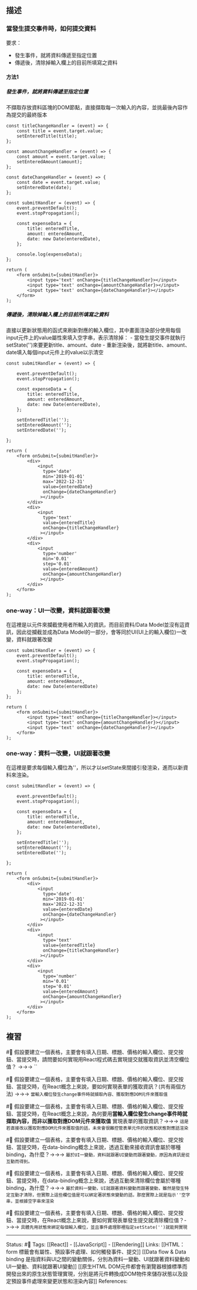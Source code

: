 ## 描述


### 當發生提交事件時，如何提交資料

要求：
- 發生事件，就將資料傳遞至指定位置
- 傳遞後，清除掉輸入欄上的目前所填寫之資料

#### 方法1

##### 發生事件，就將資料傳遞至指定位置
不擷取存放資料區塊的DOM節點，直接擷取每一次輸入的內容，並挑最後內容作為提交的最終版本


```
const titleChangeHandler = (event) => {
	const title = event.target.value;
	setEnteredTitle(title);
};
```

```
const amountChangeHandler = (event) => {
	const amount = event.target.value;
	setEnteredAmount(amount);
};
```

```
const dateChangeHandler = (event) => {
	const date = event.target.value;
	setEnteredDate(date);
};
```


```
const submitHandler = (event) => {
	event.preventDefault();
	event.stopPropagation();
		
	const expenseData = {
		title: enteredTitle,
		amount: enteredAmount,
		date: new Date(enteredDate),
	};
	
	console.log(expenseData);
};
```

```
return (
	<form onSubmit={submitHandler}>
		<input type='text' onChange={titleChangeHandler}></input>
		<input type='text' onChange={amountChangeHandler}></input>
		<input type='text' onChange={dateChangeHandler}></input>
	</form>
);
```

##### 傳遞後，清除掉輸入欄上的目前所填寫之資料

直接以更新狀態用的函式來刷新對應的輸入欄位，其中畫面渲染部分使用每個input元件上的value屬性來填入空字串，表示清除掉：
	- 當發生提交事件就執行setState('')來要更新title、amount、date
	- 重新渲染後，就將新title、amount、date填入每個input元件上的value以示清空
```
const submitHandler = (event) => {

	event.preventDefault();
	event.stopPropagation();
	
	const expenseData = {
		title: enteredTitle,
		amount: enteredAmount,
		date: new Date(enteredDate),
	};
	
	setEnteredTitle('');
	setEnteredAmount('');
	setEnteredDate('');

};
```


```
return (
	<form onSubmit={submitHandler}>
		<div>
			<input 
			  type='date'
			  min='2019-01-01'
			  max='2022-12-31'
			  value={enteredDate}
			  onChange={dateChangeHandler} 
			 ></input>
		</div>
		<div>
			<input
			  type='text'
			  value={enteredTitle}
			  onChange={titleChangeHandler}
			 ></input>
		</div>
		<div>
			<input
			  type='number'
			  min='0.01'
			  step='0.01'
			  value={enteredAmount}
			  onChange={amountChangeHandler}
			 ></input>
		</div>
	</form>
);
```


### one-way：UI一改變，資料就跟著改變
在這裡是以元件來攔截使用者所輸入的資訊，而目前資料/Data Model並沒有這資訊，因此從攔截並成為Data Model的一部分，會等同於UI(UI上的輸入欄位)一改變，資料就跟著改變
```
const submitHandler = (event) => {
	event.preventDefault();
	event.stopPropagation();
	
	const expenseData = {
		title: enteredTitle,
		amount: enteredAmount,
		date: new Date(enteredDate)
	};
};
```


```
return (
	<form onSubmit={submitHandler}>
		<input type='text' onChange={titleChangeHandler}></input>
		<input type='text' onChange={amountChangeHandler}></input>
		<input type='text' onChange={dateChangeHandler}></input>
	</form>
);
```

### one-way：資料一改變，UI就跟著改變
在這裡是要求每個輸入欄位為''，所以才以setState來間接引發渲染，進而以新資料來渲染。
```
const submitHandler = (event) => {

	event.preventDefault();
	event.stopPropagation();
	
	const expenseData = {
		title: enteredTitle,
		amount: enteredAmount,
		date: new Date(enteredDate),
	};
	
	setEnteredTitle('');
	setEnteredAmount('');
	setEnteredDate('');

};
```


```
return (
	<form onSubmit={submitHandler}>
		<div>
			<input 
			  type='date'
			  min='2019-01-01'
			  max='2022-12-31'
			  value={enteredDate}
			  onChange={dateChangeHandler} 
			 ></input>
		</div>
		<div>
			<input
			  type='text'
			  value={enteredTitle}
			  onChange={titleChangeHandler}
			 ></input>
		</div>
		<div>
			<input
			  type='number'
			  min='0.01'
			  step='0.01'
			  value={enteredAmount}
			  onChange={amountChangeHandler}
			 ></input>
		</div>
	</form>
);
```


## 複習
#🧠 假設要建立一個表格，主要會有填入日期、標題、價格的輸入欄位、提交按鈕、當提交時，請問要如何實現用React程式碼去實現提交就獲取資訊並清空欄位值？ ->->-> ``
<!--SR:!2023-03-19,48,208-->

#🧠 假設要建立一個表格，主要會有填入日期、標題、價格的輸入欄位、提交按鈕、當提交時，在React概念上來說，要如何實現表單的獲取資訊？(共有兩個方法) ->->-> `當輸入欄位發生change事件時就擷取內容、獲取對應DOM元件來獲取值`
<!--SR:!2023-08-05,196,230-->

#🧠 假設要建立一個表格，主要會有填入日期、標題、價格的輸入欄位、提交按鈕、當提交時，在React概念上來說，為何要用**當輸入欄位發生change事件時就擷取內容，而非以獲取對應DOM元件來獲取值** 實現表單的獲取資訊？->->-> `這是若直接改以獲取對應DOM元件來獲取值的話，未來會很難控管表單元件的狀態和狀態對應話渲染`
<!--SR:!2023-10-27,256,248-->

#🧠 假設要建立一個表格，主要會有填入日期、標題、價格的輸入欄位、提交按鈕、當提交時，在data-binding概念上來說，透過互動來接收資訊會屬於哪種binding，為什麼？->->-> `屬於UI一變動，資料就跟著UI變動而跟著變動，原因為資訊是從互動而得到。`
<!--SR:!2023-07-02,194,250-->

#🧠 假設要建立一個表格，主要會有填入日期、標題、價格的輸入欄位、提交按鈕、當提交時，在data-binding概念上來說，透過互動來清除欄位會屬於哪種binding，為什麼？->->-> `屬於資料一變動，UI就跟著資料變動而跟著變動，雖然是發生特定互動才清除，但實際上這些欄位值是可以綁定著狀態來變動的話，那麼實際上就是指示''空字串，並根據空字串來渲染`
<!--SR:!2023-03-16,50,228-->

#🧠 假設要建立一個表格，主要會有填入日期、標題、價格的輸入欄位、提交按鈕、當提交時，在React概念上來說，要如何實現表單發生提交就清除欄位值？->->-> `具體先用狀態來綁定每個輸入欄位，並且事件處理那裡指定setState('')就能夠實現`
<!--SR:!2023-08-08,209,248-->



---
Status: #🌱 
Tags:
[[React]] - [[JavaScript]] - [[Rendering]]
Links:
[[HTML：form 標籤會有屬性、預設事件處理、如何觸發事件、提交]]
[[Data flow & Data binding 是指資料與UI之間的變動關係，分別為資料一變動、UI就跟著資料變動和UI一變動、資料就跟著UI變動]]
[[原生HTML DOM元件都會有瀏覽器根據標準而開發出來的原生狀態管理實現，分別是將元件轉換成DOM物件來儲存狀態以及設定預設事件處理來變更狀態和渲染內容]]
References:
